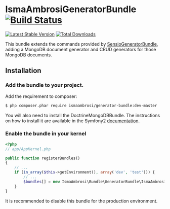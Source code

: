 # IsmaAmbrosiGeneratorBundle [![Build Status](https://secure.travis-ci.org/iambrosi/IsmaAmbrosiGeneratorBundle.png?branch=master)](http://travis-ci.org/iambrosi/IsmaAmbrosiGeneratorBundle)

[![Latest Stable Version](https://poser.pugx.org/ismaambrosi/generator-bundle/v/stable.png)](https://packagist.org/packages/ismaambrosi/generator-bundle)
[![Total Downloads](https://poser.pugx.org/ismaambrosi/generator-bundle/downloads.png)](https://packagist.org/packages/ismaambrosi/generator-bundle)

This bundle extends the commands provided by [SensioGeneratorBundle](https://github.com/sensio/SensioGeneratorBundle), adding a MongoDB document generator and CRUD generators for those MongoDB documents.

Installation
------------

### Add the bundle to your project.

Add the requirement to composer:

```bash
$ php composer.phar require ismaambrosi/generator-bundle:dev-master
```

You will also need to install the DoctrineMongoDBBundle. The instructions on how to install it are available in the Symfony2 [documentation](http://symfony.com/doc/master/bundles/DoctrineMongoDBBundle/index.html).

### Enable the bundle in your kernel

```php
<?php
// app/AppKernel.php

public function registerBundles()
{
    // ...
    if (in_array($this->getEnvironment(), array('dev', 'test'))) {
        // ...
        $bundles[] = new IsmaAmbrosi\Bundle\GeneratorBundle\IsmaAmbrosiGeneratorBundle();
    }
}
```
It is recommended to disable this bundle for the production environment.
